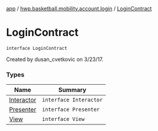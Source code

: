 [app](../../index.md) / [hwp.basketball.mobility.account.login](../index.md) / [LoginContract](.)

# LoginContract

`interface LoginContract`

Created by dusan_cvetkovic on 3/23/17.

### Types

| Name | Summary |
|---|---|
| [Interactor](-interactor/index.md) | `interface Interactor` |
| [Presenter](-presenter/index.md) | `interface Presenter` |
| [View](-view/index.md) | `interface View` |
